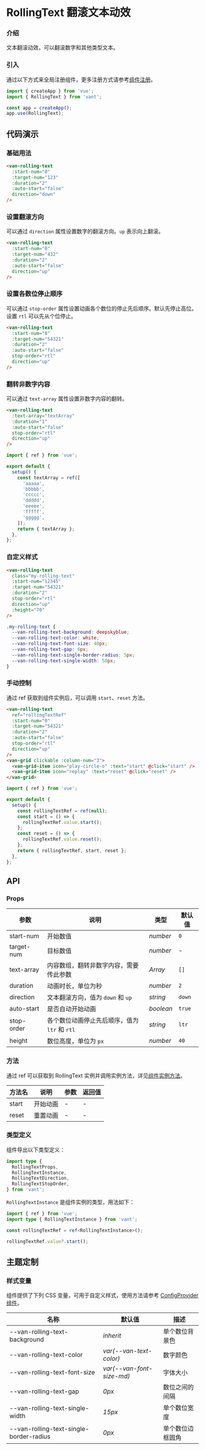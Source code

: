 # RollingText 翻滚文本动效

### 介绍

文本翻滚动效，可以翻滚数字和其他类型文本。

### 引入

通过以下方式来全局注册组件，更多注册方式请参考[组件注册](#/zh-CN/advanced-usage#zu-jian-zhu-ce)。

```js
import { createApp } from 'vue';
import { RollingText } from 'vant';

const app = createApp();
app.use(RollingText);
```

## 代码演示

### 基础用法

```html
<van-rolling-text
  :start-num="0"
  :target-num="123"
  :duration="2"
  :auto-start="false"
  direction="down"
/>
```

### 设置翻滚方向

可以通过 `direction` 属性设置数字的翻滚方向。`up` 表示向上翻滚。

```html
<van-rolling-text
  :start-num="0"
  :target-num="432"
  :duration="2"
  :auto-start="false"
  direction="up"
/>
```

### 设置各数位停止顺序

可以通过 `stop-order` 属性设置动画各个数位的停止先后顺序。默认先停止高位。设置 `rtl` 可以先从个位停止。

```html
<van-rolling-text
  :start-num="0"
  :target-num="54321"
  :duration="2"
  :auto-start="false"
  stop-order="rtl"
  direction="up"
/>
```

### 翻转非数字内容

可以通过 `text-array` 属性设置非数字内容的翻转。

```html
<van-rolling-text
  :text-array="textArray"
  :duration="1"
  :auto-start="false"
  stop-order="rtl"
  direction="up"
/>
```

```js
import { ref } from 'vue';

export default {
  setup() {
    const textArray = ref([
      'aaaaa',
      'bbbbb',
      'ccccc',
      'ddddd',
      'eeeee',
      'fffff',
      'ggggg',
    ]);
    return { textArray };
  },
};
```

### 自定义样式

```html
<van-rolling-text
  class="my-rolling-text"
  :start-num="12345"
  :target-num="54321"
  :duration="2"
  stop-order="rtl"
  direction="up"
  :height="70"
/>
```

```css
.my-rolling-text {
  --van-rolling-text-background: deepskyblue;
  --van-rolling-text-color: white;
  --van-rolling-text-font-size: 40px;
  --van-rolling-text-gap: 6px;
  --van-rolling-text-single-border-radius: 5px;
  --van-rolling-text-single-width: 50px;
}
```

### 手动控制

通过 ref 获取到组件实例后，可以调用 `start`、`reset` 方法。

```html
<van-rolling-text
  ref="rollingTextRef"
  :start-num="0"
  :target-num="54321"
  :duration="2"
  :auto-start="false"
  stop-order="rtl"
  direction="up"
/>
<van-grid clickable :column-num="3">
  <van-grid-item icon="play-circle-o" :text="start" @click="start" />
  <van-grid-item icon="replay" :text="reset" @click="reset" />
</van-grid>
```

```js
import { ref } from 'vue';

export default {
  setup() {
    const rollingTextRef = ref(null);
    const start = () => {
      rollingTextRef.value.start();
    };
    const reset = () => {
      rollingTextRef.value.reset();
    };
    return { rollingTextRef, start, reset };
  },
};
```

## API

### Props

| 参数 | 说明 | 类型 | 默认值 |
| --- | --- | --- | --- |
| start-num | 开始数值 | _number_ | `0` |
| target-num | 目标数值 | _number_ | - |
| text-array | 内容数组，翻转非数字内容，需要传此参数 | _Array_ | `[]` |
| duration | 动画时长，单位为秒 | _number_ | `2` |
| direction | 文本翻滚方向，值为 `down` 和 `up` | _string_ | `down` |
| auto-start | 是否自动开始动画 | _boolean_ | `true` |
| stop-order | 各个数位动画停止先后顺序，值为 `ltr` 和 `rtl` | _string_ | `ltr` |
| height | 数位高度，单位为 `px` | _number_ | `40` |

### 方法

通过 ref 可以获取到 RollingText 实例并调用实例方法，详见[组件实例方法](#/zh-CN/advanced-usage#zu-jian-shi-li-fang-fa)。

| 方法名 | 说明     | 参数 | 返回值 |
| ------ | -------- | ---- | ------ |
| start  | 开始动画 | -    | -      |
| reset  | 重置动画 | -    | -      |

### 类型定义

组件导出以下类型定义：

```ts
import type {
  RollingTextProps,
  RollingTextInstance,
  RollingTextDirection,
  RollingTextStopOrder,
} from 'vant';
```

`RollingTextInstance` 是组件实例的类型，用法如下：

```ts
import { ref } from 'vue';
import type { RollingTextInstance } from 'vant';

const rollingTextRef = ref<RollingTextInstance>();

rollingTextRef.value?.start();
```

## 主题定制

### 样式变量

组件提供了下列 CSS 变量，可用于自定义样式，使用方法请参考 [ConfigProvider 组件](#/zh-CN/config-provider)。

| 名称 | 默认值 | 描述 |
| --- | --- | --- |
| --van-rolling-text-background | _inherit_ | 单个数位背景色 |
| --van-rolling-text-color | _var(--van-text-color)_ | 数字颜色 |
| --van-rolling-text-font-size | _var(--van-font-size-md)_ | 字体大小 |
| --van-rolling-text-gap | _0px_ | 数位之间的间隔 |
| --van-rolling-text-single-width | _15px_ | 单个数位宽度 |
| --van-rolling-text-single-border-radius | _0px_ | 单个数位边框圆角 |
